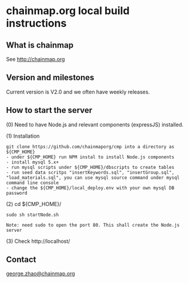 # chainmap.org local build instructions


## What is chainmap
See http://chainmap.org

## Version and milestones

Current version is V2.0 and we often have weekly releases.

## How to start the server

(0) Need to have Node.js and relevant components (expressJS) installed. 

(1) Installation

    git clone https://github.com/chainmaporg/cmp into a directory as ${CMP_HOME}
    - under ${CMP_HOME} run NPM instal to install Node.js components
    - install mysql 5.x+
    - run mysql scripts under ${CMP_HOME}/dbscripts to create tables
    - run seed data scritps "insertKeywords.sql", "insertGroup.sql", "load_materials.sql", you can use mysql source command under mysql command line console
    - change the ${CMP_HOME}/local_deploy.env with your own mysql DB password

(2) cd ${CMP_HOME}/

    sudo sh startNode.sh 
    
    Note: need sudo to open the port 80. This shall create the Node.js server

(3) Check http://localhost/


## Contact

george.zhao@chainmap.org
